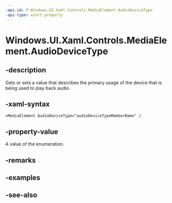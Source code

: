 ```yaml
---
-api-id: P:Windows.UI.Xaml.Controls.MediaElement.AudioDeviceType
-api-type: winrt property
---
```


<!-- Property syntax
public Windows.UI.Xaml.Media.AudioDeviceType AudioDeviceType { get;  set; }
-->

# Windows.UI.Xaml.Controls.MediaElement.AudioDeviceType

## -description
Gets or sets a value that describes the primary usage of the device that is being used to play back audio.


## -xaml-syntax
```xaml
<MediaElement AudioDeviceType="audioDeviceTypeMemberName" /.
```


## -property-value
A value of the enumeration.

## -remarks

## -examples

## -see-also
